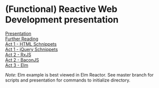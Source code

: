 (Functional) Reactive Web Development presentation
==================================================

[Presentation](presentation/presentation.html)<br>
[Further Reading](presentation/presentation.html#/further-reading)<br>
[Act 1 - HTML Schnippets](act1-html/)<br>
[Act 1 - jQuery Schnippets](act1-jquery/)<br>
[Act 2 - RxJS](act2-rxjs/)<br>
[Act 2 - BaconJS](act2-baconjs/)<br>
[Act 3 - Elm](act3-elm/)

*Note*: Elm example is best viewed in Elm Reactor.  See master
branch for scripts and presentation for commands to initialize
directory.
    
